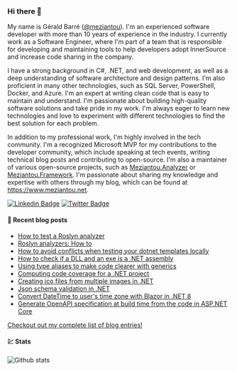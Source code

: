 ### Hi there 👋

My name is Gérald Barré ([@meziantou](https://twitter.com/meziantou)). I'm an experienced software developer with more than 10 years of experience in the industry. I currently work as a Software Engineer, where I'm part of a team that is responsible for developing and maintaining tools to help developers adopt InnerSource and increase code sharing in the company.

I have a strong background in C#, .NET, and web development, as well as a deep understanding of software architecture and design patterns. I'm also proficient in many other technologies, such as SQL Server, PowerShell, Docker, and Azure. I'm an expert at writing clean code that is easy to maintain and understand. I'm passionate about building high-quality software solutions and take pride in my work. I'm always eager to learn new technologies and love to experiment with different technologies to find the best solution for each problem.

In addition to my professional work, I'm highly involved in the tech community. I'm a recognized Microsoft MVP for my contributions to the developer community, which include speaking at tech events, writing technical blog posts and contributing to open-source. I'm also a maintainer of various open-source projects, such as [Meziantou.Analyzer](https://github.com/meziantou/Meziantou.Analyzer) or [Meziantou.Framework](https://github.com/meziantou/Meziantou.Framework). I'm passionate about sharing my knowledge and expertise with others through my blog, which can be found at <https://www.meziantou.net>.

[![Linkedin Badge](https://img.shields.io/badge/-LinkedIn-blue?style=flat-square&logo=Linkedin&logoColor=white&link=https://www.linkedin.com/in/meziantou/)](https://www.linkedin.com/in/meziantou/)
[![Twitter Badge](https://img.shields.io/badge/-Twitter-1ca0f1?style=flat-square&labelColor=1ca0f1&logo=twitter&logoColor=white&link=https://twitter.com/meziantou)](https://twitter.com/meziantou)

#### 📗 Recent blog posts

<!--START_SECTION:feed-->
* [How to test a Roslyn analyzer](https:&#x2F;&#x2F;www.meziantou.net&#x2F;how-to-test-a-roslyn-analyzer.htm?utm_medium&#x3D;social&amp;utm_source&#x3D;syndication)
* [Roslyn analyzers: How to](https:&#x2F;&#x2F;www.meziantou.net&#x2F;roslyn-analyzers-how-to.htm?utm_medium&#x3D;social&amp;utm_source&#x3D;syndication)
* [How to avoid conflicts when testing your dotnet templates locally](https:&#x2F;&#x2F;www.meziantou.net&#x2F;how-to-avoid-conflicts-when-testing-your-dotnet-templates-locally.htm?utm_medium&#x3D;social&amp;utm_source&#x3D;syndication)
* [How to check if a DLL  and an exe is a .NET assembly](https:&#x2F;&#x2F;www.meziantou.net&#x2F;how-to-check-if-a-dll-and-an-exe-is-a-dotnet-assembly.htm?utm_medium&#x3D;social&amp;utm_source&#x3D;syndication)
* [Using type aliases to make code clearer with generics](https:&#x2F;&#x2F;www.meziantou.net&#x2F;using-type-aliases-to-make-code-clearer-with-generics.htm?utm_medium&#x3D;social&amp;utm_source&#x3D;syndication)
* [Computing code coverage for a .NET project](https:&#x2F;&#x2F;www.meziantou.net&#x2F;computing-code-coverage-for-a-dotnet-project.htm?utm_medium&#x3D;social&amp;utm_source&#x3D;syndication)
* [Creating ico files from multiple images in .NET](https:&#x2F;&#x2F;www.meziantou.net&#x2F;creating-ico-files-from-multiple-images-in-dotnet.htm?utm_medium&#x3D;social&amp;utm_source&#x3D;syndication)
* [Json schema validation in .NET](https:&#x2F;&#x2F;www.meziantou.net&#x2F;json-schema-validation-in-dotnet.htm?utm_medium&#x3D;social&amp;utm_source&#x3D;syndication)
* [Convert DateTime to user&#39;s time zone with Blazor in .NET 8](https:&#x2F;&#x2F;www.meziantou.net&#x2F;convert-datetime-to-user-s-time-zone-with-server-side-blazor-time-provider.htm?utm_medium&#x3D;social&amp;utm_source&#x3D;syndication)
* [Generate OpenAPI specification at build time from the code in ASP.NET Core](https:&#x2F;&#x2F;www.meziantou.net&#x2F;generate-openapi-specification-at-build-time-from-the-code-in-asp-net-core.htm?utm_medium&#x3D;social&amp;utm_source&#x3D;syndication)
<!--END_SECTION:feed-->

[Checkout out my complete list of blog entries!](https://www.meziantou.net/archives.htm)

#### 💹 Stats

![Github stats](https://github-readme-stats.vercel.app/api?username=meziantou&show_icons=true&hide_border=true)
